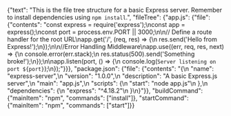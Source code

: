 {"text": "This is the file tree structure for a basic Express server.  Remember to install dependencies using `npm install`.", "fileTree": {"app.js": {"file": {"contents": "const express = require('express');\nconst app = express();\nconst port = process.env.PORT || 3000;\n\n// Define a route handler for the root URL\napp.get('/', (req, res) => {\n  res.send('Hello from Express!');\n});\n\n//Error Handling Middleware\napp.use((err, req, res, next) => {\n  console.error(err.stack);\n  res.status(500).send('Something broke!');\n});\n\napp.listen(port, () => {\n  console.log(`Server listening on port ${port}`);\n});"}}}, "package.json": {"file": {"contents": "{\n  \"name\": \"express-server\",\n  \"version\": \"1.0.0\",\n  \"description\": \"A basic Express.js server\",\n  \"main\": \"app.js\",\n  \"scripts\": {\n    \"start\": \"node app.js\"\n  },\n  \"dependencies\": {\n    \"express\": \"^4.18.2\"\n  }\n}"}}, "buildCommand": {"mainItem": "npm", "commands": ["install"]}, "startCommand": {"mainItem": "npm", "commands": ["start"]}}